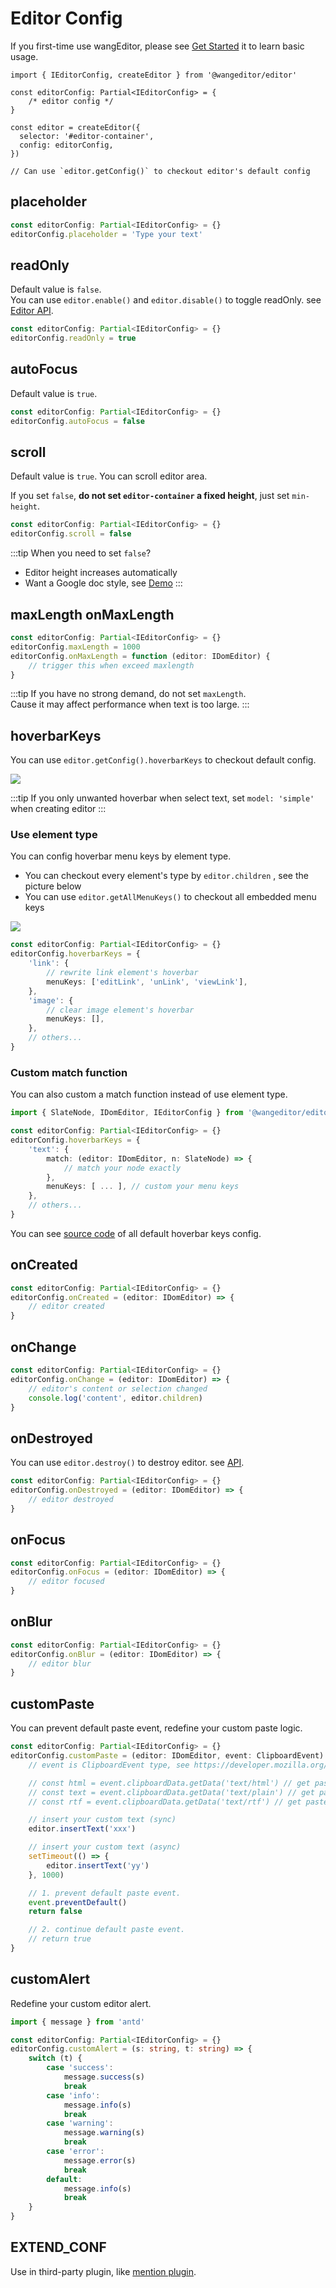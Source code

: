 # Editor Config

If you first-time use wangEditor, please see [Get Started](./getting-started.md) it to learn basic usage.


```ts{4}
import { IEditorConfig, createEditor } from '@wangeditor/editor'

const editorConfig: Partial<IEditorConfig> = {
    /* editor config */
}

const editor = createEditor({
  selector: '#editor-container',
  config: editorConfig,
})

// Can use `editor.getConfig()` to checkout editor's default config
```

## placeholder

```ts
const editorConfig: Partial<IEditorConfig> = {}
editorConfig.placeholder = 'Type your text'
```

## readOnly

Default value is `false`. <br>
You can use `editor.enable()` and `editor.disable()` to toggle readOnly. see [Editor API](./API.md).

```ts
const editorConfig: Partial<IEditorConfig> = {}
editorConfig.readOnly = true
```

## autoFocus

Default value is `true`.

```ts
const editorConfig: Partial<IEditorConfig> = {}
editorConfig.autoFocus = false
```

## scroll

Default value is `true`. You can scroll editor area.

If you set `false`, **do not set `editor-container` a fixed height**, just set `min-height`.

```ts
const editorConfig: Partial<IEditorConfig> = {}
editorConfig.scroll = false
```

:::tip
When you need to set `false`?
- Editor height increases automatically
- Want a Google doc style, see [Demo](https://www.wangeditor.com/demo/en/like-google-doc.html)
:::

## maxLength onMaxLength

```ts
const editorConfig: Partial<IEditorConfig> = {}
editorConfig.maxLength = 1000
editorConfig.onMaxLength = function (editor: IDomEditor) {
    // trigger this when exceed maxlength
}
```

:::tip
If you have no strong demand, do not set `maxLength`.<br>
Cause it may affect performance when text is too large.
:::

## hoverbarKeys

You can use `editor.getConfig().hoverbarKeys` to checkout default config.

![](/image/hoverbar-en.png)

:::tip
If you only unwanted hoverbar when select text, set `model: 'simple'` when creating editor
:::

### Use element type

You can config hoverbar menu keys by element type.<br>

- You can checkout every element's type by `editor.children` , see the picture below
- You can use `editor.getAllMenuKeys()` to checkout all embedded menu keys

![](/image/elem-type-en.png)

```ts
const editorConfig: Partial<IEditorConfig> = {}
editorConfig.hoverbarKeys = {
    'link': {
        // rewrite link element's hoverbar
        menuKeys: ['editLink', 'unLink', 'viewLink'],
    },
    'image': {
        // clear image element's hoverbar
        menuKeys: [],
    },
    // others...
}
```

### Custom match function

You can also custom a match function instead of use element type.

```ts
import { SlateNode, IDomEditor, IEditorConfig } from '@wangeditor/editor'

const editorConfig: Partial<IEditorConfig> = {}
editorConfig.hoverbarKeys = {
    'text': {
        match: (editor: IDomEditor, n: SlateNode) => {
            // match your node exactly
        },
        menuKeys: [ ... ], // custom your menu keys
    },
    // others...
}
```

You can see [source code](https://github.com/wangeditor-team/wangEditor-v5/blob/main/packages/editor/src/init-default-config/config/hoverbar.ts) of all default hoverbar keys config.

## onCreated

```ts
const editorConfig: Partial<IEditorConfig> = {}
editorConfig.onCreated = (editor: IDomEditor) => {
    // editor created
}
```

## onChange

```ts
const editorConfig: Partial<IEditorConfig> = {}
editorConfig.onChange = (editor: IDomEditor) => {
    // editor's content or selection changed
    console.log('content', editor.children)
}
```

## onDestroyed

You can use `editor.destroy()` to destroy editor. see [API](./API.md).

```ts
const editorConfig: Partial<IEditorConfig> = {}
editorConfig.onDestroyed = (editor: IDomEditor) => {
    // editor destroyed
}
```

## onFocus

```ts
const editorConfig: Partial<IEditorConfig> = {}
editorConfig.onFocus = (editor: IDomEditor) => {
    // editor focused
}
```

## onBlur

```ts
const editorConfig: Partial<IEditorConfig> = {}
editorConfig.onBlur = (editor: IDomEditor) => {
    // editor blur
}
```

## customPaste

You can prevent default paste event, redefine your custom paste logic.

```ts
const editorConfig: Partial<IEditorConfig> = {}
editorConfig.customPaste = (editor: IDomEditor, event: ClipboardEvent): boolean => {
    // event is ClipboardEvent type, see https://developer.mozilla.org/zh-CN/docs/Web/API/ClipboardEvent

    // const html = event.clipboardData.getData('text/html') // get paste html
    // const text = event.clipboardData.getData('text/plain') // get paste text
    // const rtf = event.clipboardData.getData('text/rtf') // get paste rtf data (word, wsp...)

    // insert your custom text (sync)
    editor.insertText('xxx')

    // insert your custom text (async)
    setTimeout(() => {
        editor.insertText('yy')
    }, 1000)

    // 1. prevent default paste event.
    event.preventDefault()
    return false

    // 2. continue default paste event.
    // return true
}
```

## customAlert

Redefine your custom editor alert.

```ts
import { message } from 'antd'

const editorConfig: Partial<IEditorConfig> = {}
editorConfig.customAlert = (s: string, t: string) => {
    switch (t) {
        case 'success':
            message.success(s)
            break
        case 'info':
            message.info(s)
            break
        case 'warning':
            message.warning(s)
            break
        case 'error':
            message.error(s)
            break
        default:
            message.info(s)
            break
    }
}
```

## EXTEND_CONF

Use in third-party plugin, like [mention plugin](https://github.com/wangeditor-team/wangEditor-plugin-mention/blob/main/README-en.md).
